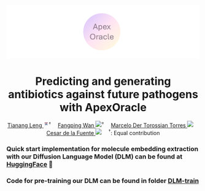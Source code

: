 ![ApexOracle](./assets/hf.png)
<p align="center">
<h1 align="center"><strong>Predicting and generating antibiotics against future pathogens with ApexOracle</strong></h1>
  <p align="center">
    <a href='https://scholar.google.com/citations?user=uL97fK8AAAAJ' target='_blank'>Tianang Leng </a><sup><img src="assets/upenn.png" align="center" width=2.7% >&#8224;</sup>&emsp;
    <a href='https://scholar.google.com/citations?hl=en&user=-_X99PYAAAAJ&view_op=list_works&sortby=pubdate' target='_blank'>Fangping Wan </a><sup><img src="assets/uiuc.svg" align="center" width=0.8% >&#8224;</sup>&emsp;
    <a href='https://scholar.google.com/citations?user=N-Z6jh8AAAAJ&hl=en' target='_blank'>Marcelo Der Torossian Torres </a><sup><img src="assets/uiuc.svg" align="center" width=0.8% ></sup>&emsp;
    <a href='https://delafuentelab.seas.upenn.edu/principal-investigator/' target='_blank'>Cesar de la Fuente </a><sup><img src="assets/uiuc.svg" align="center" width=0.8% ></sup>&emsp;
    <sup>&#8224;</sup>: Equal contribution
    <br>
  </p>
</p>

### Quick start implementation for molecule embedding extraction with our Diffusion Language Model (DLM) can be found at [HuggingFace](https://huggingface.co/Kiria-Nozan/ApexOracle) 🤗
### Code for pre-training our DLM can be found in folder [DLM-train](./dlm)
